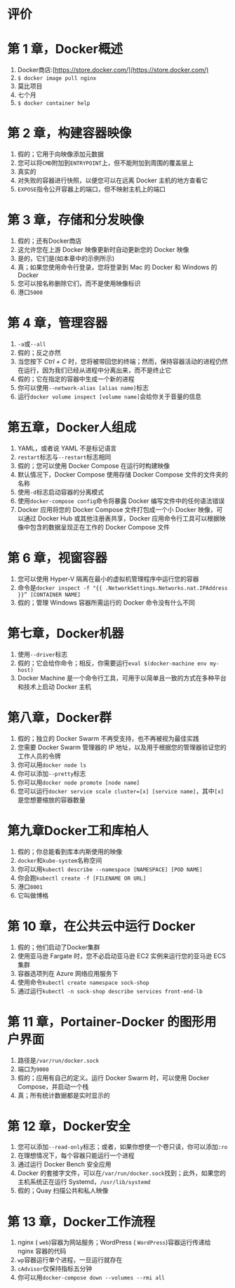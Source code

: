 # 评价

# 第 1 章，Docker概述

1.  Docker商店:[https://store.docker.com/](https://store.docker.com/)
2.  `$ docker image pull nginx`
3.  莫比项目
4.  七个月
5.  `$ docker container help`

# 第 2 章，构建容器映像

1.  假的；它用于向映像添加元数据
2.  您可以将`CMD`附加到`ENTRYPOINT`上，但不能附加到周围的覆盖层上
3.  真实的
4.  对失败的容器进行快照，以便您可以在远离 Docker 主机的地方查看它
5.  `EXPOSE`指令公开容器上的端口，但不映射主机上的端口

# 第 3 章，存储和分发映像

1.  假的；还有Docker商店
2.  这允许您在上游 Docker 映像更新时自动更新您的 Docker 映像
3.  是的，它们是(如本章中的示例所示)
4.  真；如果您使用命令行登录，您将登录到 Mac 的 Docker 和 Windows 的 Docker
5.  您可以按名称删除它们，而不是使用映像标识
6.  港口`5000`

# 第 4 章，管理容器

1.  `-a`或`--all`
2.  假的；反之亦然
3.  当您按下 *Ctrl + C* 时，您将被带回您的终端；然而，保持容器活动的进程仍然在运行，因为我们已经从进程中分离出来，而不是终止它
4.  假的；它在指定的容器中生成一个新的进程
5.  你可以使用`--network-alias [alias name]`标志
6.  运行`docker volume inspect [volume name]`会给你关于音量的信息

# 第五章，Docker人组成

1.  YAML，或者说 YAML 不是标记语言
2.  `restart`标志与`--restart`标志相同
3.  假的；您可以使用 Docker Compose 在运行时构建映像
4.  默认情况下，Docker Compose 使用存储 Docker Compose 文件的文件夹的名称
5.  使用`-d`标志启动容器的分离模式
6.  使用`docker-compose config`命令将暴露 Docker 编写文件中的任何语法错误
7.  Docker 应用将您的 Docker Compose 文件打包成一个小 Docker 映像，可以通过 Docker Hub 或其他注册表共享，Docker 应用命令行工具可以根据映像中包含的数据呈现正在工作的 Docker Compose 文件

# 第 6 章，视窗容器

1.  您可以使用 Hyper-V 隔离在最小的虚拟机管理程序中运行您的容器
2.  命令是`docker inspect -f "{{ .NetworkSettings.Networks.nat.IPAddress }}” [CONTAINER NAME]`
3.  假的；管理 Windows 容器所需运行的 Docker 命令没有什么不同

# 第七章，Docker机器

1.  使用`--driver`标志
2.  假的；它会给你命令；相反，你需要运行`eval $(docker-machine env my-host)`
3.  Docker Machine 是一个命令行工具，可用于以简单且一致的方式在多种平台和技术上启动 Docker 主机

# 第八章，Docker群

1.  假的；独立的 Docker Swarm 不再受支持，也不再被视为最佳实践
2.  您需要 Docker Swarm 管理器的 IP 地址，以及用于根据您的管理器验证您的工作人员的令牌
3.  你可以用`docker node ls`
4.  你可以添加`--pretty`标志
5.  你可以用`docker node promote [node name]`
6.  您可以运行`docker service scale cluster=[x] [service name]`，其中`[x]`是您想要缩放的容器数量

# 第九章Docker工和库柏人

1.  假的；你总能看到库本内斯使用的映像
2.  `docker`和`kube-system`名称空间
3.  你可以用`kubectl describe --namespace [NAMESPACE] [POD NAME]`
4.  你会跑`kubectl create -f [FILENAME OR URL]`
5.  港口`8001`
6.  它叫做博格

# 第 10 章，在公共云中运行 Docker

1.  假的；他们启动了Docker集群
2.  使用亚马逊 Fargate 时，您不必启动亚马逊 EC2 实例来运行您的亚马逊 ECS 集群
3.  容器选项列在 Azure 网络应用服务下
4.  使用命令`kubectl create namespace sock-shop`
5.  通过运行`kubectl -n sock-shop describe services front-end-lb`

# 第 11 章，Portainer-Docker 的图形用户界面

1.  路径是`/var/run/docker.sock`
2.  端口为`9000`
3.  假的；应用有自己的定义。运行 Docker Swarm 时，可以使用 Docker Compose，并启动一个栈
4.  真；所有统计数据都是实时显示的

# 第 12 章，Docker安全

1.  您可以添加`--read-only`标志；或者，如果你想使一个卷只读，你可以添加`:ro`
2.  在理想情况下，每个容器只能运行一个进程
3.  通过运行 Docker Bench 安全应用
4.  Docker 的套接字文件，可以在`/var/run/docker.sock`找到；此外，如果您的主机系统正在运行 Systemd，`/usr/lib/systemd`
5.  假的；Quay 扫描公共和私人映像

# 第 13 章，Docker工作流程

1.  nginx ( `web`)容器为网站服务；WordPress ( `WordPress`)容器运行传递给 nginx 容器的代码
2.  `wp`容器运行单个进程，一旦运行就存在
3.  `cAdvisor`仅保持指标五分钟
4.  你可以用`docker-compose down --volumes --rmi all`
